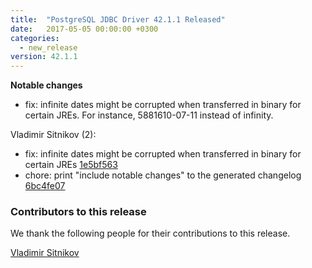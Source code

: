 ```yaml
---
title:  "PostgreSQL JDBC Driver 42.1.1 Released"
date:   2017-05-05 00:00:00 +0300
categories:
  - new_release
version: 42.1.1
---
```

**Notable changes**

* fix: infinite dates might be corrupted when transferred in binary for certain JREs. For instance, 5881610-07-11 instead of infinity.

<!--more-->

Vladimir Sitnikov (2):

* fix: infinite dates might be corrupted when transferred in binary for certain JREs [1e5bf563](https://github.com/pgjdbc/pgjdbc/commit/1e5bf563f41203417281117ed20b183cd295b4e0)
* chore: print "include notable changes" to the generated changelog [6bc4fe07](https://github.com/pgjdbc/pgjdbc/commit/6bc4fe0758510243d1f3cb56b0b1ae374117f7e4)

<a name="contributors_{{ page.version }}"></a>
### Contributors to this release

We thank the following people for their contributions to this release.

[Vladimir Sitnikov](https://github.com/vlsi)  
